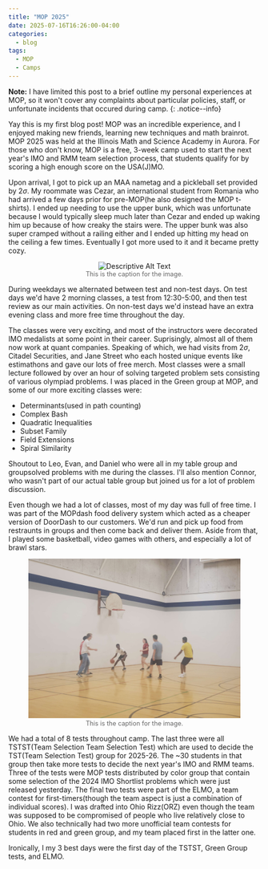 ```yaml
---
title: "MOP 2025"
date: 2025-07-16T16:26:00-04:00
categories:
  - blog
tags:
  - MOP
  - Camps
---
```


**Note:** I have limited this post to a brief outline my personal experiences at MOP, so it won't cover any complaints about particular policies, staff, or unfortunate incidents that occured during camp. 
{: .notice--info}

Yay this is my first blog post! MOP was an incredible experience, and I enjoyed making new friends, learning new techniques and math brainrot. MOP 2025 was held at the Illinois Math and Science Academy in Aurora. For those who don't know, MOP is a free, 3-week camp used to start the next year's IMO and RMM team selection process, that students qualify for by scoring a high enough score on the USA(J)MO.

Upon arrival, I got to pick up an MAA nametag and a pickleball set provided by $2\sigma$. My roommate was Cezar, an international student from Romania who had arrived a few days prior for pre-MOP(he also designed the MOP t-shirts). I ended up needing to use the upper bunk, which was unfortunate because I would typically sleep much later than Cezar and ended up waking him up because of how creaky the stairs were. The upper bunk was also super cramped without a railing either and I ended up hitting my head on the ceiling a few times. Eventually I got more used to it and it became pretty cozy.

<figure style="text-align: center;">
  <img src="assets/images/room.JPG" alt="Descriptive Alt Text" style="max-width: 100%; height: auto;">
  <figcaption style="font-size: 0.9em; color: #666;">This is the caption for the image.</figcaption>
</figure>

During weekdays we alternated between test and non-test days. On test days we'd have 2 morning classes, a test from 12:30-5:00, and then test review as our main activities. On non-test days we'd instead have an extra evening class and more free time throughout the day. 

The classes were very exciting, and most of the instructors were decorated IMO medalists at some point in their career. Suprisingly, almost all of them now work at quant companies. Speaking of which, we had visits from $2\sigma$, Citadel Securities, and Jane Street who each hosted unique events like estimathons and gave our lots of free merch. Most classes were a small lecture followed by over an hour of solving targeted problem sets consisting of various olympiad problems. I was placed in the Green group at MOP, and some of our more exciting classes were:

* Determinants(used in path counting)
* Complex Bash
* Quadratic Inequalities
* Subset Family
* Field Extensions
* Spiral Similarity

Shoutout to Leo, Evan, and Daniel who were all in my table group and groupsolved problems with me during the classes. I'll also mention Connor, who wasn't part of our actual table group but joined us for a lot of problem discussion.

Even though we had a lot of classes, most of my day was full of free time. I was part of the MOPdash food delivery system which acted as a cheaper version of DoorDash to our customers. We'd run and pick up food from restraunts in groups and then come back and deliver them. Aside from that, I played some basketball, video games with others, and especially a lot of brawl stars.

<figure style="text-align: center;">
  <img src="assets/images/basketball.JPG" alt="Descriptive Alt Text" style="max-width: 100%; height: auto;">
  <figcaption style="font-size: 0.9em; color: #666;">This is the caption for the image.</figcaption>
</figure>

We had a total of 8 tests throughout camp. The last three were all TSTST(Team Selection Team Selection Test) which are used to decide the TST(Team Selection Test) group for 2025-26. The ~30 students in that group then take more tests to decide the next year's IMO and RMM teams. Three of the tests were MOP tests distributed by color group that contain some selection of the 2024 IMO Shortlist problems which were just released yesterday. The final two tests were part of the ELMO, a team contest for first-timers(though the team aspect is just a combination of individual scores). I was drafted into Ohio Rizz(ORZ) even though the team was supposed to be compromised of people who live relatively close to Ohio. We also technically had two more unofficial team contests for students in red and green group, and my team placed first in the latter one.

Ironically, I my 3 best days were the first day of the TSTST, Green Group tests, and ELMO. 




